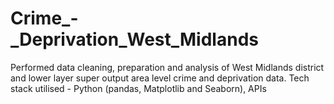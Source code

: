 # Crime_-_Deprivation_West_Midlands
Performed data cleaning, preparation and analysis of West Midlands district and lower layer super output area level crime and deprivation data. Tech stack utilised - Python (pandas, Matplotlib and Seaborn), APIs
